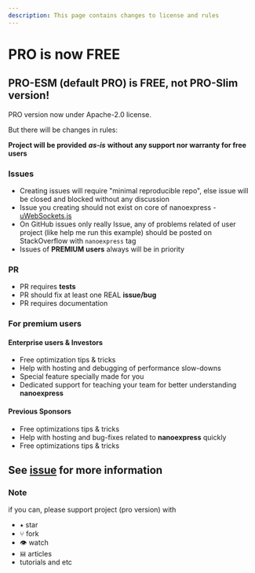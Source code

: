 ```yaml
---
description: This page contains changes to license and rules
---
```


# PRO is now FREE

## PRO-ESM \(default PRO\) is FREE, not PRO-Slim version!

PRO version now under Apache-2.0 license.

But there will be changes in rules:

**Project will be provided** _**as-is**_ **without any support nor warranty for free users**

### Issues

* Creating issues will require "minimal reproducible repo", else issue will be closed and blocked without any discussion
* Issue you creating should not exist on core of nanoexpress - [uWebSockets.js](https://github.com/uNetworking/uWebSockets.js)
* On GitHub issues only really Issue, any of problems related of user project \(like help me run this example\) should be posted on StackOverflow with `nanoexpress` tag
* Issues of **PREMIUM users** always will be in priority

### PR

* PR requires **tests**
* PR should fix at least one REAL **issue/bug**
* PR requires documentation

### For premium users

#### Enterprise users & Investors

* Free optimization tips & tricks
* Help with hosting and debugging of performance slow-downs
* Special feature specially made for you
* Dedicated support for teaching your team for better understanding **nanoexpress**

#### Previous Sponsors

* Free optimizations tips & tricks
* Help with hosting and bug-fixes related to **nanoexpress** quickly
* Free optimizations tips & tricks

## See [issue](https://github.com/nanoexpress/pro/issues/44) for more information

### Note

if you can, please support project \(pro version\) with

* ⭑ star
* ⑂ fork
* 👁 watch
* 𝍇 articles
* tutorials and etc

